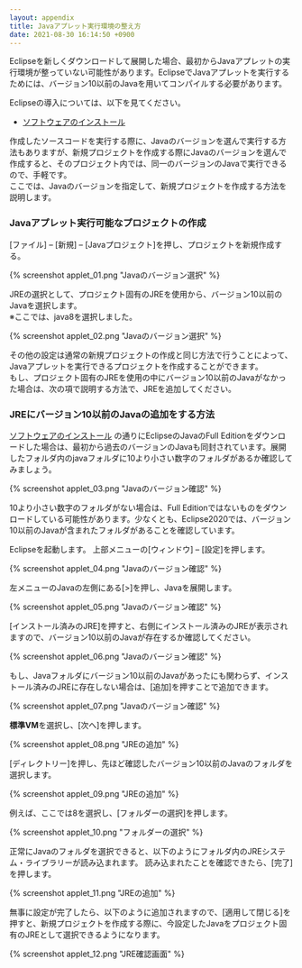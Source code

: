 ```yaml
---
layout: appendix
title: Javaアプレット実行環境の整え方
date: 2021-08-30 16:14:50 +0900
---
```


Eclipseを新しくダウンロードして展開した場合、最初からJavaアプレットの実行環境が整っていない可能性があります。EclipseでJavaアプレットを実行するためには、バージョン10以前のJavaを用いてコンパイルする必要があります。

Eclipseの導入については、以下を見てください。
- [ソフトウェアのインストール](../basic/01/index.html#chapter4)
  
作成したソースコードを実行する際に、Javaのバージョンを選んで実行する方法もありますが、新規プロジェクトを作成する際にJavaのバージョンを選んで作成すると、そのプロジェクト内では、同一のバージョンのJavaで実行できるので、手軽です。  
ここでは、Javaのバージョンを指定して、新規プロジェクトを作成する方法を説明します。

### Javaアプレット実行可能なプロジェクトの作成

[ファイル] – [新規] – [Javaプロジェクト]を押し、プロジェクトを新規作成する。

{% screenshot applet_01.png "Javaのバージョン選択" %}

JREの選択として、プロジェクト固有のJREを使用から、バージョン10以前のJavaを選択します。  
※ここでは、java8を選択しました。

{% screenshot applet_02.png "Javaのバージョン選択" %}

その他の設定は通常の新規プロジェクトの作成と同じ方法で行うことによって、Javaアプレットを実行できるプロジェクトを作成することができます。  
もし、プロジェクト固有のJREを使用の中にバージョン10以前のJavaがなかった場合は、次の項で説明する方法で、JREを追加してください。

### JREにバージョン10以前のJavaの追加をする方法

[ソフトウェアのインストール](../basic/01/index.html#chapter4)
の通りにEclipseのJavaのFull Editionをダウンロードした場合は、最初から過去のバージョンのJavaも同封されています。展開したフォルダ内のjavaフォルダに10より小さい数字のフォルダがあるか確認してみましょう。

{% screenshot applet_03.png "Javaのバージョン確認" %}

10より小さい数字のフォルダがない場合は、Full Editionではないものをダウンロードしている可能性があります。少なくとも、Eclipse2020では、バージョン10以前のJavaが含まれたフォルダがあることを確認しています。


Eclipseを起動します。
上部メニューの[ウィンドウ] – [設定]を押します。

{% screenshot applet_04.png "Javaのバージョン確認" %}

左メニューのJavaの左側にある[>]を押し、Javaを展開します。

{% screenshot applet_05.png "Javaのバージョン確認" %}

[インストール済みのJRE]を押すと、右側にインストール済みのJREが表示されますので、バージョン10以前のJavaが存在するか確認してください。

{% screenshot applet_06.png "Javaのバージョン確認" %}

もし、Javaフォルダにバージョン10以前のJavaがあったにも関わらず、インストール済みのJREに存在しない場合は、[追加]を押すことで追加できます。

{% screenshot applet_07.png "Javaのバージョン確認" %}

**標準VM**を選択し、[次へ]を押します。

{% screenshot applet_08.png "JREの追加" %}

[ディレクトリー]を押し、先ほど確認したバージョン10以前のJavaのフォルダを選択します。

{% screenshot applet_09.png "JREの追加" %}

例えば、ここでは8を選択し、[フォルダーの選択]を押します。

{% screenshot applet_10.png "フォルダーの選択" %}

正常にJavaのフォルダを選択できると、以下のようにフォルダ内のJREシステム・ライブラリーが読み込まれます。
読み込まれたことを確認できたら、[完了]を押します。

{% screenshot applet_11.png "JREの追加" %}

無事に設定が完了したら、以下のように追加されますので、[適用して閉じる]を押すと、新規プロジェクトを作成する際に、今設定したJavaをプロジェクト固有のJREとして選択できるようになります。

{% screenshot applet_12.png "JRE確認画面" %}